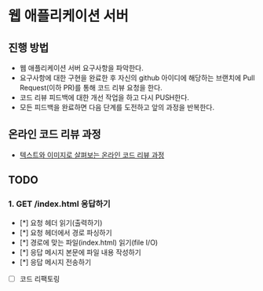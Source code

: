 # 웹 애플리케이션 서버
## 진행 방법
* 웹 애플리케이션 서버 요구사항을 파악한다.
* 요구사항에 대한 구현을 완료한 후 자신의 github 아이디에 해당하는 브랜치에 Pull Request(이하 PR)를 통해 코드 리뷰 요청을 한다.
* 코드 리뷰 피드백에 대한 개선 작업을 하고 다시 PUSH한다.
* 모든 피드백을 완료하면 다음 단계를 도전하고 앞의 과정을 반복한다.

## 온라인 코드 리뷰 과정
* [텍스트와 이미지로 살펴보는 온라인 코드 리뷰 과정](https://github.com/next-step/nextstep-docs/tree/master/codereview)

## TODO

### 1. GET /index.html 응답하기
- [*] 요청 헤더 읽기(출력하기)
- [*] 요청 헤더에서 경로 파싱하기
- [*] 경로에 맞는 파일(index.html) 읽기(file I/O)
- [*] 응답 메시지 본문에 파일 내용 작성하기
- [*] 응답 메시지 전송하기
- [ ] 코드 리팩토링